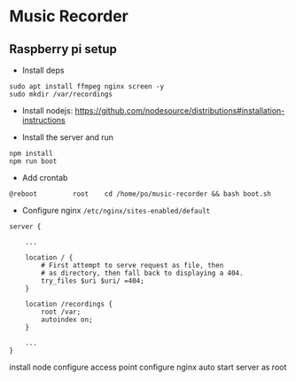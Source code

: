 # Music Recorder

## Raspberry pi setup

- Install deps
```
sudo apt install ffmpeg nginx screen -y
sudo mkdir /var/recordings
```

- Install nodejs: https://github.com/nodesource/distributions#installation-instructions


- Install the server and run
```
npm install
npm run boot
```

- Add crontab
```
@reboot         root    cd /home/po/music-recorder && bash boot.sh
```

- Configure nginx `/etc/nginx/sites-enabled/default`
```
server {

    ...
    
    location / {
		# First attempt to serve request as file, then
		# as directory, then fall back to displaying a 404.
		try_files $uri $uri/ =404;
	}

	location /recordings {
		root /var;
		autoindex on;		
	}
	
	...
}
```

install node
configure access point
configure nginx
auto start server as root
